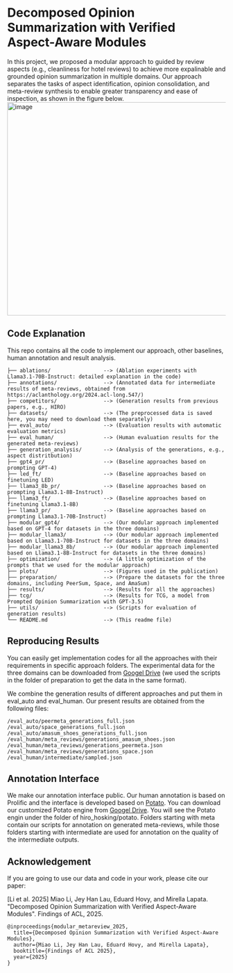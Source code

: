# Decomposed Opinion Summarization with Verified Aspect-Aware Modules

In this project, we proposed a modular approach to guided by review aspects (e.g., cleanliness for hotel reviews) to achieve more expalinable and grounded opinion summarization in multiple domains.
Our approach separates the tasks of aspect identification, opinion consolidation, and meta-review synthesis to enable greater transparency and ease of inspection, as shown in the figure below.
<img width="967" height="491" alt="image" src="https://github.com/user-attachments/assets/26b54652-c2a9-4e0f-981e-eac5937bec4a" />

## Code Explanation
This repo contains all the code to implement our approach, other baselines, human annotation and result analysis.
```
├── ablations/                 --> (Ablation experiments with Llama3.1-70B-Instruct: detailed explanation in the code)
├── annotations/               --> (Annotated data for intermediate results of meta-reviews, obtained from https://aclanthology.org/2024.acl-long.547/)
├── competitors/               --> (Generation results from previous papers, e.g., HIRO)
├── datasets/                  --> (The preprocessed data is saved here, you may need to download them separately)
├── eval_auto/                 --> (Evaluation results with automatic evaluation metrics)
├── eval_human/                --> (Human evaluation results for the generated meta-reviews)
├── generation_analysis/       --> (Analysis of the generations, e.g., aspect distritbution)   
├── gpt4_pr/                   --> (Baseline approaches based on prompting GPT-4)
├── led_ft/                    --> (Baseline approaches based on finetuning LED)
├── llama3_8b_pr/              --> (Baseline approaches based on prompting Llama3.1-8B-Instruct)
├── llama3_ft/                 --> (Baseline approaches based on finetuning Llama3.1-8B)
├── llama3_pr/                 --> (Baseline approaches based on prompting Llama3.1-70B-Instruct)
├── modular_gpt4/              --> (Our modular approach implemented based on GPT-4 for datasets in the three domains)
├── modular_llama3/            --> (Our modular approach implemented based on Llama3.1-70B-Instruct for datasets in the three domains)
├── modular_llama3_8b/         --> (Our modular approach implemented based on Llama3.1-8B-Instruct for datasets in the three domains)
├── optimization/              --> (A little optimization of the prompts that we used for the modular approach)
├── plots/                     --> (Figures used in the publication)
├── preparation/               --> (Prepare the datasets for the three domains, including PeerSum, Space, and AmaSum)
├── results/                   --> (Results for all the approaches)
├── tcg/                       --> (Results for TCG, a model from Prompted Opinion Summarization with GPT-3.5)
├── utils/                     --> (Scripts for evaluation of generation results)
└── README.md                  --> (This readme file)
```
## Reproducing Results
You can easily get implementation codes for all the approaches with their requirements in specific approach folders. 
The experimental data for the three domains can be downloaded from [Googel Drive](https://drive.google.com/drive/folders/1LhmXchXC9ZXVVWKxa7ioIKpJ57NLAIVT?usp=sharing) (we used the scripts in the folder of preparation to get the data in the same format).

We combine the generation results of different approaches and put them in eval_auto and eval_human. 
Our present results are obtained from the following files:
```
/eval_auto/peermeta_generations_full.json
/eval_auto/space_generations_full.json
/eval_auto/amasum_shoes_generations_full.json
/eval_human/meta_reviews/generations_amasum_shoes.json
/eval_human/meta_reviews/generations_peermeta.json
/eval_human/meta_reviews/generations_space.json
/eval_human/intermediate/sampled.json
```

## Annotation Interface
We make our annotation interface public. Our human annotation is based on Prolific and the interface is developed based on [Potato](https://potato-annotation.readthedocs.io/en/latest/). 
You can download our customized Potato engine from [Googel Drive](https://drive.google.com/drive/folders/1LhmXchXC9ZXVVWKxa7ioIKpJ57NLAIVT?usp=sharing). 
You will see the Potato engin under the folder of hiro_hosking/potato. Folders starting with meta contain our scripts for annotation on generated meta-reviews, while those folders starting with intermediate are used for annotation on the quality of the intermediate outputs.

## Acknowledgement

If you are going to use our data and code in your work, please cite our paper:

[Li et al. 2025] Miao Li, Jey Han Lau, Eduard Hovy, and Mirella Lapata. "Decomposed Opinion Summarization with Verified Aspect-Aware Modules". Findings of ACL, 2025.
```
@inproceedings{modular_metareview_2025,
  title={Decomposed Opinion Summarization with Verified Aspect-Aware Modules},
  author={Miao Li, Jey Han Lau, Eduard Hovy, and Mirella Lapata},
  booktitle={Findings of ACL 2025},
  year={2025}
}
```
